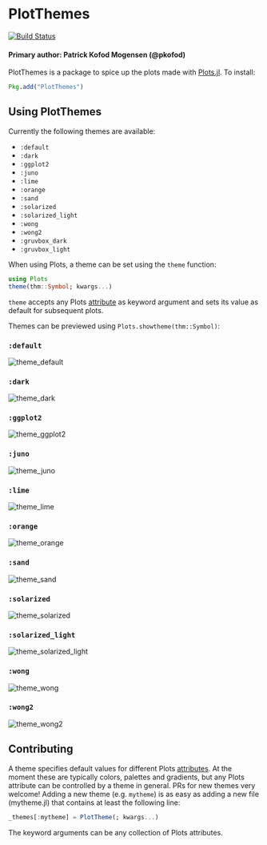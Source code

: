 # PlotThemes

[![Build Status](https://travis-ci.org/JuliaPlots/PlotThemes.jl.svg?branch=master)](https://travis-ci.org/JuliaPlots/PlotThemes.jl)

#### Primary author: Patrick Kofod Mogensen (@pkofod)

PlotThemes is a package to spice up the plots made with [Plots.jl](https://github.com/tbreloff/Plots.jl). To install:

```julia
Pkg.add("PlotThemes")
```

## Using PlotThemes

Currently the following themes are available:
- `:default`
- `:dark`
- `:ggplot2`
- `:juno`
- `:lime`
- `:orange`
- `:sand`
- `:solarized`
- `:solarized_light`
- `:wong`
- `:wong2`
- `:gruvbox_dark`
- `:gruvbox_light`

When using Plots, a theme can be set using the `theme` function:
```julia
using Plots
theme(thm::Symbol; kwargs...)
```
`theme` accepts any Plots [attribute](http://docs.juliaplots.org/attributes/) as keyword argument and sets its value as default for subsequent plots.

Themes can be previewed using `Plots.showtheme(thm::Symbol)`:

### `:default`
![theme_default](https://user-images.githubusercontent.com/16589944/34177593-6a39d112-e504-11e7-9cff-5b18c8caf887.png)

### `:dark`
![theme_dark](https://user-images.githubusercontent.com/16589944/34177596-6d25b79c-e504-11e7-816f-9a1adbda41c2.png)

### `:ggplot2`
![theme_ggplot2](https://user-images.githubusercontent.com/16589944/34177605-7160e6a6-e504-11e7-9c46-8dbc65b7daf3.png)

### `:juno`
![theme_juno](https://user-images.githubusercontent.com/16589944/34177629-7d60212e-e504-11e7-832a-abadd22138ce.png)

### `:lime`
![theme_lime](https://user-images.githubusercontent.com/16589944/34177613-7586877c-e504-11e7-948a-32f0f96d947e.png)

### `:orange`
![theme_orange](https://user-images.githubusercontent.com/16589944/34177643-88c543c8-e504-11e7-8622-abd166f73e68.png)

### `:sand`
![theme_sand](https://user-images.githubusercontent.com/16589944/34177640-86233cec-e504-11e7-9046-841a40877d7b.png)

### `:solarized`
![theme_solarized](https://user-images.githubusercontent.com/16589944/34177636-83a6664c-e504-11e7-89f4-2fb350fdec15.png)

### `:solarized_light`
![theme_solarized_light](https://user-images.githubusercontent.com/16589944/34177634-803e867e-e504-11e7-8a09-50ec09b3112d.png)

### `:wong`
![theme_wong](https://user-images.githubusercontent.com/16589944/34177654-90f2c4da-e504-11e7-8c4e-1f02b9fa7a21.png)

### `:wong2`
![theme_wong2](https://user-images.githubusercontent.com/16589944/34177647-8bd7d116-e504-11e7-81a4-6ef7ccb0a7ed.png)

## Contributing
A theme specifies default values for different Plots [attributes](http://docs.juliaplots.org/attributes/).
At the moment these are typically colors, palettes and gradients, but any Plots attribute can be controlled by a theme in general.
PRs for new themes very welcome! Adding a new theme (e.g. `mytheme`) is as easy as adding a new file (mytheme.jl) that contains at least the following line:
```julia
_themes[:mytheme] = PlotTheme(; kwargs...)
```
The keyword arguments can be any collection of Plots attributes.
